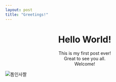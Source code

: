 ```yaml
--- 
layout: post
title: "Greetings!"
---
```

# <center>Hello World!</center> 
  
<center>This is my first post ever!</center>

<center>Great to see you all.</center> 

<center>Welcome!</center> 
  
![톰인사짤](https://github.com/user-attachments/assets/e3406f03-8db4-4fda-bd2d-351d76686472)


